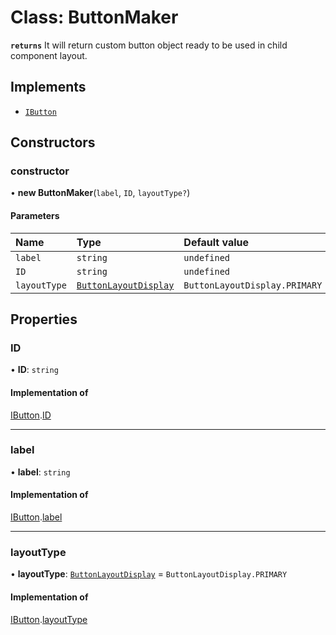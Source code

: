 # Class: ButtonMaker

**`returns`** It will return custom button object ready to be used in child component layout.

## Implements

- [`IButton`](#/documentation/Interface-IButton)

## Constructors

### constructor

• **new ButtonMaker**(`label`, `ID`, `layoutType?`)

#### Parameters

| Name | Type | Default value |
| :------ | :------ | :------ |
| `label` | `string` | `undefined` |
| `ID` | `string` | `undefined` |
| `layoutType` | [`ButtonLayoutDisplay`](#/documentation/Enum-ButtonLayoutDisplay) | `ButtonLayoutDisplay.PRIMARY` |

## Properties

### ID

• **ID**: `string`

#### Implementation of

[IButton](#/documentation/Interface-IButton).[ID](#/documentation/Interface-IButton#id)

___

### label

• **label**: `string`

#### Implementation of

[IButton](#/documentation/Interface-IButton).[label](#/documentation/Interface-IButton#label)

___

### layoutType

• **layoutType**: [`ButtonLayoutDisplay`](#/documentation/Enum-ButtonLayoutDisplay) = `ButtonLayoutDisplay.PRIMARY`

#### Implementation of

[IButton](#/documentation/Interface-IButton).[layoutType](#/documentation/Interface-IButton#layouttype)
